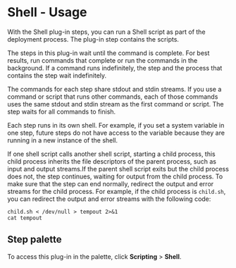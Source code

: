 
# Shell - Usage

With the Shell plug-in steps, you can run a Shell script as part of the deployment process. The plug-in step contains the scripts.

The steps in this plug-in wait until the command is complete. For best results, run commands that complete or run the commands in the background. If a command runs indefinitely, the step and the process that contains the step wait indefinitely.

The commands for each step share stdout and stdin streams. If you use a command or script that runs other commands, each of those commands uses the same stdout and stdin stream as the first command or script. The step waits for all commands to finish.

Each step runs in its own shell. For example, if you set a system variable in one step, future steps do not have access to the variable because they are running in a new instance of the shell.

If one shell script calls another shell script, starting a child process, this child process inherits the file descriptors of the parent process, such as input and output streams.If the parent shell script exits but the child process does not, the step continues, waiting for output from the child process. To make sure that the step can end normally, redirect the output and error streams for the child process. For example, if the child process is `child.sh`, you can redirect the output and error streams with the following code:


```
child.sh < /dev/null > tempout 2>&1
cat tempout
```

## **Step palette**

To access this plug-in in the palette, click **Scripting** > **Shell**.

